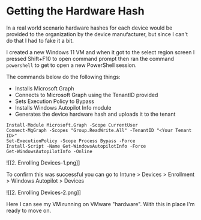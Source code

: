 # Getting the Hardware Hash

In a real world scenario hardware hashes for each device would be provided to the organization by the device manufacturer, but since I can't do that I had to fake it a bit. 

I created a new Windows 11 VM and when it got to the select region screen I pressed Shift+F10 to open command prompt then ran the command `powershell` to get to open a new PowerShell session. 

The commands below do the following things:
- Installs Microsoft Graph
- Connects to Microsoft Graph using the TenantID provided
- Sets Execution Policy to Bypass
- Installs Windows Autopilot Info module
- Generates the device hardware hash and uploads it to the tenant

```
Install-Module Microsoft.Graph -Scope CurrentUser
Connect-MgGraph -Scopes "Group.ReadWrite.All" -TenantID "<Your Tenant ID>"
Set-ExecutionPolicy -Scope Process Bypass -Force
Install-Script -Name Get-WindowsAutopilotInfo -Force
Get-WindowsAutopilotInfo -Online
```

![[2. Enrolling Devices-1.png]]

To confirm this was successful you can go to Intune > Devices > Enrollment > Windows Autopilot > Devices 

![[2. Enrolling Devices-2.png]]

Here I can see my VM running on VMware "hardware". With this in place I'm ready to move on. 

